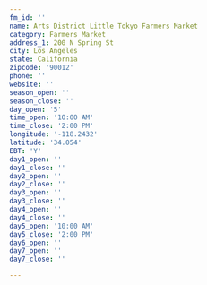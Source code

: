 ```yaml
---
fm_id: ''
name: Arts District Little Tokyo Farmers Market
category: Farmers Market
address_1: 200 N Spring St
city: Los Angeles
state: California
zipcode: '90012'
phone: ''
website: ''
season_open: ''
season_close: ''
day_open: '5'
time_open: '10:00 AM'
time_close: '2:00 PM'
longitude: '-118.2432'
latitude: '34.054'
EBT: 'Y'
day1_open: ''
day1_close: ''
day2_open: ''
day2_close: ''
day3_open: ''
day3_close: ''
day4_open: ''
day4_close: ''
day5_open: '10:00 AM'
day5_close: '2:00 PM'
day6_open: ''
day7_open: ''
day7_close: ''

---
```


